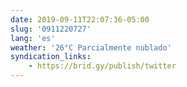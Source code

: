 ```yaml
---
date: 2019-09-11T22:07:36-05:00
slug: '0911220727'
lang: 'es'
weather: '26°C Parcialmente nublado'
syndication_links:
    - https://brid.gy/publish/twitter
---
```

